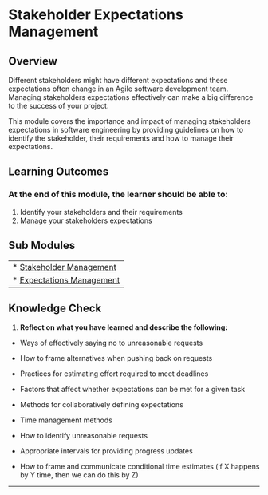 # **Stakeholder Expectations Management**

## **Overview**

Different stakeholders might have different expectations and these expectations often change in an Agile software development team. Managing stakeholders expectations effectively can make a big difference to the success of your project.

This module covers the importance and impact of managing stakeholders expectations in software engineering by providing guidelines on how to identify the stakeholder, their requirements and how to manage their expectations.


## **Learning Outcomes**
### **At the end of this module, the learner should be able to:**
1. Identify your stakeholders and their requirements
2. Manage your stakeholders expectations



## **Sub Modules**

|                          |
| ------------------------ |
| * [Stakeholder Management](..0/Stakeholder-management-submodule.md)  |
| * [Expectations Management](..0/Expectations-Management-submodule.md)  |


## **Knowledge Check**
1. **Reflect on what you have learned and describe the following:**
- Ways of effectively saying no to unreasonable requests

- How to frame alternatives when pushing back on requests

- Practices for estimating effort required to meet deadlines

- Factors that affect whether expectations can be met for a given task

- Methods for collaboratively defining expectations

- Time management methods

- How to identify unreasonable requests

- Appropriate intervals for providing progress updates

- How to frame and communicate conditional time estimates (if X happens by Y time, then we can do this by Z)
------------

